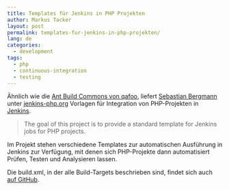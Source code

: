 ```yaml
---
title: Templates für Jenkins in PHP Projekten
author: Markus Tacker
layout: post
permalink: templates-fur-jenkins-in-php-projekten/
lang: de
categories:
  - development
tags:
  - php
  - continuous-integration
  - testing
---
```

Ähnlich wie die [Ant Build Commons von qafoo][1], liefert [Sebastian Bergmann][2] unter [jenkins-php.org][3] Vorlagen für Integration von PHP-Projekten in [Jenkins][4].

> The goal of this project is to provide a standard template for Jenkins jobs for PHP projects.

Im Projekt stehen verschiedene Templates zur automatischen Ausführung in Jenkins zur Verfügung, mit denen sich PHP-Projekte dann automatisiert Prüfen, Testen und Analysieren lassen.

Die build.xml, in der alle Build-Targets beschrieben sind, findet sich auch [auf GitHub][5].

 [1]: http://coderbyheart.de/blog/ant-build-commons-von-qafoo
 [2]: http://sebastian-bergmann.de/
 [3]: http://jenkins-php.org/
 [4]: http://jenkins-ci.org/
 [5]: https://github.com/sebastianbergmann/php-jenkins-template/
 
